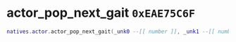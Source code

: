 # actor_pop_next_gait `0xEAE75C6F`

```lua
natives.actor.actor_pop_next_gait(_unk0 --[[ number ]], _unk1 --[[ number ]], _unk2 --[[ number ]])
```